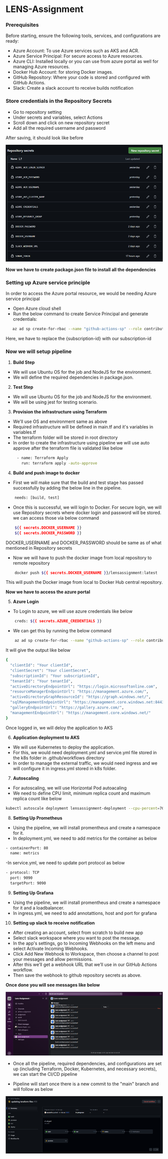 # LENS-Assignment

### Prerequisites
 Before starting, ensure the following tools, services, and configurations are ready:

- Azure Account: To use Azure services such as AKS and ACR.
- Azure Service Principal: For secure access to Azure resources.
- Azure CLI: Installed locally or you can use from azure portal as well for managing Azure resources.
- Docker Hub Account: for storing Docker images.
- GitHub Repository: Where your code is stored and configured with GitHub Actions.
- Slack: Create a slack account to receive builds notification

### Store credentials in the Repository Secrets

- Go to repository setting
- Under secrets and variables, select Actions
- Scroll down and click on new repository secret
- Add all the required username and password

After saving, it should look like before

![Repository secret](image-3.png)

**Now we have to create package.json file to install all the dependencies**

### Setting up Azure service principle
 In order to access the Azure portal resource, we would be needing Azure service principal

 - Open Azure cloud shell
 - Run the below command to create Service Principal and generate credentials:
 ```bash
    az ad sp create-for-rbac --name "github-actions-sp" --role contributor --scopes /subscriptions/{subscription-id} --sdk-auth
```
Here, we have to replace the {subscription-id} with our subscription-id


### Now we will setup pipeline

1. **Build Step**
- We will use Ubuntu OS for the job and NodeJS for the environment.
- We will define the required dependencies in package.json.

2. **Test Step**
- We will use Ubuntu OS for the job and NodeJS for the environment.
- We will be using jest for testing scenario.

3. **Provision the infrastructure using Terraform**
- We'll use OS and environment same as above
- Required infrastructure will be defined in main.tf and it's variables in variables.tf
- The terraform folder will be stored in root directory
- In order to create the infrastructure using pipeline we will use auto approve after the terraform file is validated like below
```bash
     - name: Terraform Apply                                   
       run: terraform apply -auto-approve
```
4. **Build and push image to docker**
- First we will make sure that the build and test stage has passed successfully by adding the below line in the pipeline.
```bash
    needs: [build, test]
```
- Once this is successful, we will login to Docker. For secure login, we will use Repository secrets where docker login and password will be stored. we can access those via below command
```bash
    ${{ secrets.DOCKER_USERNAME }}
    ${{ secrets.DOCKER_PASSWORD }}
```
DOCKER_USERNAME and DOCKER_PASSWORD should be same as of what mentioned in Repository secrets
- Now we will have to push the docker image from local repository to remote repository
```bash
    docker push ${{ secrets.DOCKER_USERNAME }}/lensassignment:latest
```
This will push the Docker image from local to Docker Hub central repository.

**Now we have to access the azure portal**

5. **Azure Login**
- To Login to azure, we will use azure credentials like below
```bash
    creds: ${{ secrets.AZURE_CREDENTIALS }}
```
- We can get this by running the below command
```bash
    az ad sp create-for-rbac --name "github-actions-sp" --role contributor --scopes /subscriptions/{subscription-id} --sdk-auth
```
It will give the output like below
```bash
{
  "clientId": "Your clientId",
  "clientSecret": "Your clientSecret",
  "subscriptionId": "Your subscriptionId",
  "tenantId": "Your tenantId",
  "activeDirectoryEndpointUrl": "https://login.microsoftonline.com",
  "resourceManagerEndpointUrl": "https://management.azure.com/",
  "activeDirectoryGraphResourceId": "https://graph.windows.net/",
  "sqlManagementEndpointUrl": "https://management.core.windows.net:8443/",
  "galleryEndpointUrl": "https://gallery.azure.com/",
  "managementEndpointUrl": "https://management.core.windows.net/"
}
```
Once logged in, we will deloy the application to AKS

6. **Application deployment to AKS**
- We will use Kubernetes to deploy the application.
- For this, we would need deployment.yml and service.yml file stored in the k8s folder in .github/workflows directory
- In order to manage the external traffic, we would need ingress and we will configure it in ingress.yml stored in k8s folder.

7. **Autoscaling**
- For autoscaling, we will use Horizontal Pod autoacaling
- We need to define CPU limit, minimum replica count and maximum replica count like below
```bash
kubectl autoscale deployment lensassignment-deployment --cpu-percent=70 --min=1 --max=5
```

8. **Setting Up Prometheus**
- Using the pipeline, we will install promentheus and create a namespace for it.
- In deployment.yml, we need to add metrics for the container as below
```bash
- containerPort: 80
  name: metrics
```
-In service.yml, we need to update port protocol as below
```bash
- protocol: TCP
  port: 9090                          
  targetPort: 9090
``` 

9. **Setting Up Grafana**
- Using the pipeline, we will install promentheus and create a namespace for it and a loadbalancer.
- In ingress.yml, we need to add annotattions, host and port for grafana 

10. **Setting up slack to receive notification**
- After creating an account, select from scratch to build new app
- Select slack workspace where you want to post the message.
- In the app's settings, go to Incoming Webhooks on the left menu and select Activate Incoming Webhooks.
- Click Add New Webhook to Workspace, then choose a channel to post your messages and allow permissions. 
- After this we’ll get a webhook URL that we’ll use in our GitHub Actions workflow.
- Then save the webhook to github repository secrets as above.


**Once done you will see messages like below**

![Slack notification](image.png)

- Once all the pipeline, required dependencies, and configurations are set up (including Terraform, Docker, Kubernetes, and necessary secrets), we can start the CI/CD pipeline

- Pipeline will start once there is a new commit to the "main" branch and will follow as below

![Pipeline structure](image-2-1.png)